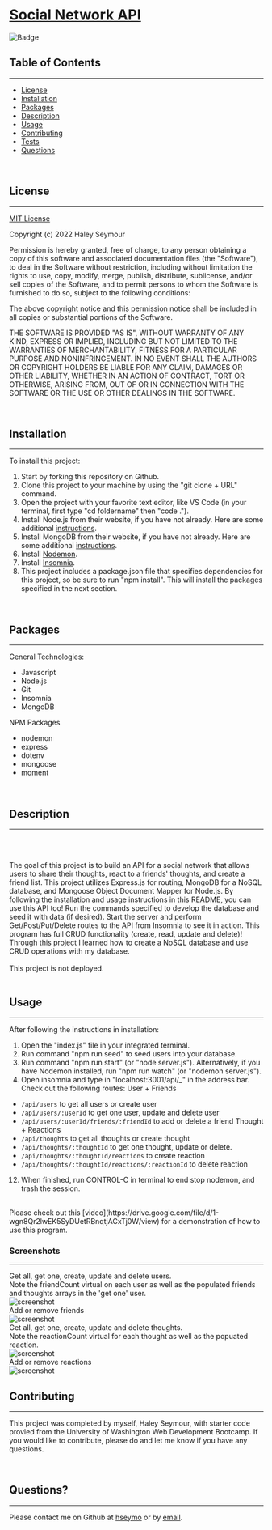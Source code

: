 # **[Social Network API](https://drive.google.com/file/d/1-wgn8Qr2lwEK5SyDUetRBnqtjACxTj0W/view)**

![Badge](https://img.shields.io/badge/license-MIT-blue)

## Table of Contents
---
* [License](#license)
* [Installation](#installation)
* [Packages](#packages)
* [Description](#description)
* [Usage](#usage)
* [Contributing](#contributing)
* [Tests](#tests)
* [Questions](#questions)

<br>

## License 
---
[MIT License](./LICENSE) <br>

Copyright (c) 2022 Haley Seymour

Permission is hereby granted, free of charge, to any person obtaining a copy
of this software and associated documentation files (the "Software"), to deal
in the Software without restriction, including without limitation the rights
to use, copy, modify, merge, publish, distribute, sublicense, and/or sell
copies of the Software, and to permit persons to whom the Software is
furnished to do so, subject to the following conditions:

The above copyright notice and this permission notice shall be included in all
copies or substantial portions of the Software.

THE SOFTWARE IS PROVIDED "AS IS", WITHOUT WARRANTY OF ANY KIND, EXPRESS OR
IMPLIED, INCLUDING BUT NOT LIMITED TO THE WARRANTIES OF MERCHANTABILITY,
FITNESS FOR A PARTICULAR PURPOSE AND NONINFRINGEMENT. IN NO EVENT SHALL THE
AUTHORS OR COPYRIGHT HOLDERS BE LIABLE FOR ANY CLAIM, DAMAGES OR OTHER
LIABILITY, WHETHER IN AN ACTION OF CONTRACT, TORT OR OTHERWISE, ARISING FROM,
OUT OF OR IN CONNECTION WITH THE SOFTWARE OR THE USE OR OTHER DEALINGS IN THE
SOFTWARE.
 <br>

<br>

## Installation
---
To install this project: 
1. Start by forking this repository on Github. 
2. Clone this project to your machine by using the "git clone + URL" command. 
3. Open the project with your favorite text editor, like VS Code (in your terminal, first type "cd foldername" then "code ."). 
4. Install Node.js from their website, if you have not already. Here are some additional [instructions](https://coding-boot-camp.github.io/full-stack/nodejs/how-to-install-nodejs).
5. Install MongoDB from their website, if you have not already. Here are some additional [instructions](https://coding-boot-camp.github.io/full-stack/mongodb/how-to-install-mongodb).
6. Install [Nodemon](https://www.npmjs.com/package/nodemon).
7. Install [Insomnia](https://insomnia.rest/download). 
8. This project includes a package.json file that specifies dependencies for this project, so be sure to run "npm install". This will install the packages specified in the next section. 

<br>

## Packages
---
General Technologies: 
- Javascript
- Node.js
- Git 
- Insomnia
- MongoDB

NPM Packages
- nodemon 
- express
- dotenv
- mongoose 
- moment

<br>

## Description
---
 <br><br>

 The goal of this project is to build an API for a social network that allows users to share their thoughts, react to a friends' thoughts, and create a friend list. This project utilizes Express.js for routing, MongoDB for a NoSQL database, and Mongoose Object Document Mapper for Node.js. By following the installation and usage instructions in this README, you can use this API too! Run the commands specified to develop the database and seed it with data (if desired). Start the server and perform Get/Post/Put/Delete routes to the API from Insomnia to see it in action. This program has full CRUD functionality (create, read, update and delete)! Through this project I learned how to create a NoSQL database and use CRUD operations with my database. 
 <br><br>
This project is not deployed. <br><br>

## Usage
---
After following the instructions in installation: 
1. Open the "index.js" file in your integrated terminal.
2. Run command "npm run seed" to seed users into your database.
9. Run command "npm run start" (or "node server.js"). Alternatively, if you have Nodemon installed, run "npm run watch" (or "nodemon server.js"). 
10. Open insomnia and type in "localhost:3001/api/_" in the address bar. Check out the following routes:
User + Friends
- `/api/users` to get all users or create user
- `/api/users/:userId` to get one user, update and delete user
- `/api/users/:userId/friends/:friendId` to add or delete a friend
Thought + Reactions
- `/api/thoughts` to get all thoughts or create thought
- `/api/thoughts/:thoughtId` to get one thought, update or delete. 
- `/api/thoughts/:thoughtId/reactions` to create reaction 
- `/api/thoughts/:thoughtId/reactions/:reactionId` to delete reaction 
12. When finished, run CONTROL-C in terminal to end stop nodemon, and trash the session. 

<br>
Please check out this [video](https://drive.google.com/file/d/1-wgn8Qr2lwEK5SyDUetRBnqtjACxTj0W/view) for a demonstration of how to use this program. 
<br>

### **Screenshots**
--- 
Get all, get one, create, update and delete users. <br> Note the friendCount virtual on each user as well as the populated friends and thoughts arrays in the 'get one' user. <br>
![screenshot](./assets/userRoutes.gif)
<br>
Add or remove friends <br>
![screenshot](./assets/friendRoutes.gif) 
<br>
Get all, get one, create, update and delete thoughts. <br> Note the reactionCount virtual for each thought as well as the popuated reaction. <br>
![screenshot](./assets/thoughtRoutes.gif)
<br>
Add or remove reactions <br>
![screenshot](./assets/reactionRoutes.gif) 

## Contributing 
---
This project was completed by myself, Haley Seymour, with starter code provied from the University of Washington Web Development Bootcamp. If you would like to contribute, please do and let me know if you have any questions.

<br>

## Questions?
---
Please contact me on Github at [hseymo](https://github.com/hseymo) or by [email](mailto:haleycseymour@comcast.net).